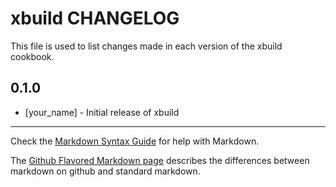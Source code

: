 # xbuild CHANGELOG

This file is used to list changes made in each version of the xbuild cookbook.

## 0.1.0
- [your_name] - Initial release of xbuild

- - -
Check the [Markdown Syntax Guide](http://daringfireball.net/projects/markdown/syntax) for help with Markdown.

The [Github Flavored Markdown page](http://github.github.com/github-flavored-markdown/) describes the differences between markdown on github and standard markdown.
